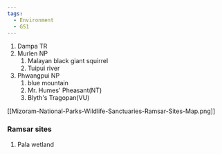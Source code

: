 ```yaml
---
tags:
  - Environment
  - GS1
---
```

1. Dampa TR
2. Murlen NP
	1. Malayan black giant squirrel
	2. Tuipui river
3. Phwangpui NP
	1. blue mountain 
	2. Mr. Humes' Pheasant(NT)
	3. Blyth's Tragopan(VU)


[[Mizoram-National-Parks-Wildlife-Sanctuaries-Ramsar-Sites-Map.png]]

### Ramsar sites
1. Pala wetland